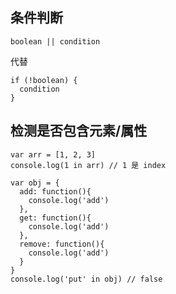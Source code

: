 ## 条件判断

`boolean || condition`

代替

```
if (!boolean) {
  condition
}
```

## 检测是否包含元素/属性

```
var arr = [1, 2, 3]
console.log(1 in arr) // 1 是 index

var obj = {
  add: function(){
    console.log('add')
  },
  get: function(){
    console.log('add')
  },
  remove: function(){
    console.log('add')
  }
}
console.log('put' in obj) // false
```
